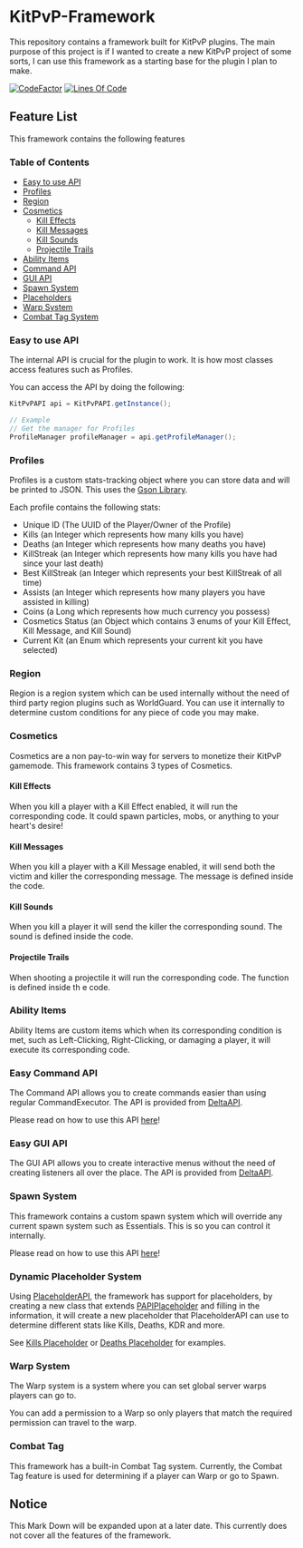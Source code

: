 ﻿# KitPvP-Framework

This repository contains a framework built for KitPvP plugins. The main purpose of this project is if I wanted to create
a new KitPvP project of some sorts, I can use this framework as a starting base for the plugin I plan to make.

[![CodeFactor](https://www.codefactor.io/repository/github/negativekb/kitpvp-framework/badge)](https://www.codefactor.io/repository/github/negativekb/kitpvp-framework) [![Lines Of Code](https://tokei.rs/b1/github/NegativeKB/KitPvP-Framework?category=code)](https://github.com/NegativeKB/KitPvP-Framework)


## Feature List

This framework contains the following features

### Table of Contents
* [Easy to use API](https://github.com/NegativeKB/KitPvP-Framework#easy-to-use-api)
* [Profiles](https://github.com/NegativeKB/KitPvP-Framework#profiles)
* [Region](https://github.com/NegativeKB/KitPvP-Framework#region)
* [Cosmetics](https://github.com/NegativeKB/KitPvP-Framework#cosmetics)
    * [Kill Effects](https://github.com/NegativeKB/KitPvP-Framework#kill-effects)
    * [Kill Messages](https://github.com/NegativeKB/KitPvP-Framework#kill-messages)
    * [Kill Sounds](https://github.com/NegativeKB/KitPvP-Framework#kill-sounds)
    * [Projectile Trails](https://github.com/NegativeKB/KitPvP-Framework#projectile-trails)
* [Ability Items](https://github.com/NegativeKB/KitPvP-Framework#ability-items)
* [Command API](https://github.com/NegativeKB/KitPvP-Framework#easy-command-api)
* [GUI API](https://github.com/NegativeKB/KitPvP-Framework#easy-gui-api)
* [Spawn System](https://github.com/NegativeKB/KitPvP-Framework#spawn-system)
* [Placeholders](https://github.com/NegativeKB/KitPvP-Framework#dynamic-placeholder-system)
* [Warp System](https://github.com/NegativeKB/KitPvP-Framework#warp-system)
* [Combat Tag System](https://github.com/NegativeKB/KitPvP-Framework#combat-tag)

### Easy to use API

The internal API is crucial for the plugin to work. It is how most classes access features such as Profiles.

You can access the API by doing the following:

```java
KitPvPAPI api = KitPvPAPI.getInstance();

// Example
// Get the manager for Profiles
ProfileManager profileManager = api.getProfileManager();
```

### Profiles

Profiles is a custom stats-tracking object where you can store data and will be printed to JSON. This uses
the [Gson Library](https://github.com/google/gson).

Each profile contains the following stats:

* Unique ID (The UUID of the Player/Owner of the Profile)
* Kills (an Integer which represents how many kills you have)
* Deaths (an Integer which represents how many deaths you have)
* KillStreak (an Integer which represents how many kills you have had since your last death)
* Best KillStreak (an Integer which represents your best KillStreak of all time)
* Assists (an Integer which represents how many players you have assisted in killing)
* Coins (a Long which represents how much currency you possess)
* Cosmetics Status (an Object which contains 3 enums of your Kill Effect, Kill Message, and Kill Sound)
* Current Kit (an Enum which represents your current kit you have selected)

### Region

Region is a region system which can be used internally without the need of third party region plugins such as
WorldGuard. You can use it internally to determine custom conditions for any piece of code you may make.

### Cosmetics

Cosmetics are a non pay-to-win way for servers to monetize their KitPvP gamemode. This framework contains 3 types of
Cosmetics.

#### Kill Effects

When you kill a player with a Kill Effect enabled, it will run the corresponding code. It could spawn particles, mobs,
or anything to your heart's desire!

#### Kill Messages

When you kill a player with a Kill Message enabled, it will send both the victim and killer the corresponding message.
The message is defined inside the code.

#### Kill Sounds

When you kill a player it will send the killer the corresponding sound. The sound is defined inside the code.

#### Projectile Trails

When shooting a projectile it will run the corresponding code. The function is defined inside th e code.

### Ability Items

Ability Items are custom items which when its corresponding condition is met, such as Left-Clicking, Right-Clicking, or
damaging a player, it will execute its corresponding code.

### Easy Command API

The Command API allows you to create commands easier than using regular CommandExecutor. The API is provided
from [DeltaAPI](https://github.com/Delta-Development/DeltaAPI).

Please read on how to use this API [here](https://wiki.deltapvp.club/deltaapi/the-basics/commands)!

### Easy GUI API

The GUI API allows you to create interactive menus without the need of creating listeners all over the place. The API is
provided from [DeltaAPI](https://github.com/Delta-Development/DeltaAPI).

### Spawn System

This framework contains a custom spawn system which will override any current spawn system such as Essentials. This is
so you can control it internally.

Please read on how to use this API [here](https://wiki.deltapvp.club/deltaapi/the-basics/gui)!

### Dynamic Placeholder System
Using [PlaceholderAPI](https://www.spigotmc.org/resources/placeholderapi.6245/), the framework has support for placeholders, by creating a new class that extends [PAPIPlaceholder](https://github.com/NegativeKB/KitPvP-Framework/blob/main/src/main/java/dev/negativekb/kitpvpframework/api/placeholder/PAPIPlaceholder.java) and filling in the information, it will create a new placeholder that PlaceholderAPI can use to determine different stats like Kills, Deaths, KDR and more.

See [Kills Placeholder](https://github.com/NegativeKB/KitPvP-Framework/blob/main/src/main/java/dev/negativekb/kitpvpframework/placeholders/KillsPlaceholder.java) or [Deaths Placeholder](https://github.com/NegativeKB/KitPvP-Framework/blob/main/src/main/java/dev/negativekb/kitpvpframework/placeholders/DeathsPlaceholder.java) for examples.

### Warp System
The Warp system is a system where you can set global server warps players can go to.

You can add a permission to a Warp so only players that match the required permission can travel to the warp.

### Combat Tag
This framework has a built-in Combat Tag system. Currently, the Combat Tag feature is used for determining if a player can Warp or go to Spawn.

## Notice

This Mark Down will be expanded upon at a later date. This currently does not cover all the features of the framework.
